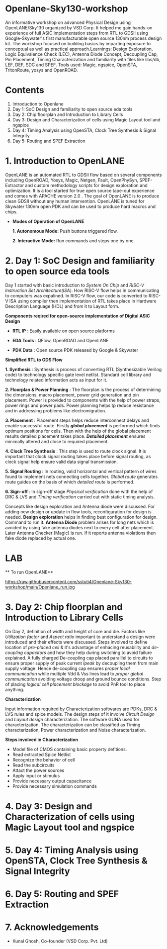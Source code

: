 # Openlane-Sky130-workshop
An informative workshop on advanced Physical Design using OpenLANE/Sky130 organized by VSD Corp. It helped me gain hands-on experience of full ASIC implementation steps from RTL to GDSII using Google-Skywater's first manufacturable open source 130nm process design kit. The workshop focused on building basics by imparting exposure to conceptual as well as practical approach.Learnings: Design Exploration, Logic Equivalence Check (LEC), Antenna Diode Concept, Decoupling Cap, Pin Placement, Timing Characterization and familiarity with files like libs/db, LEF, DEF, SDC and SPEF. Tools used: Magic, ngspice, OpenSTA, TritonRoute, yosys and OpenROAD.   

# Contents
1. Introduction to Openlane
2. Day 1: SoC Design and familiarity to open source eda tools
3. Day 2: Chip floorplan and Introduction to Library Cells
4. Day 3: Design and Characterization of cells using Magic Layout tool and ngspice
5. Day 4: Timing Analysis using OpenSTA, Clock Tree Synthesis & Signal Integrity
6. Day 5: Routing and SPEF Extraction

# 1. Introduction to OpenLANE
OpenLANE is an automated RTL to GDSII flow based on several components including OpenROAD, Yosys, Magic, Netgen, Fault, OpenPhySyn, SPEF-Extractor and custom methodology scripts for design exploration and optimization. It is a tool started for true open source tape-out experience and comes with APACHE version 2.0 . The goal of OpenLANE is to produce clean GDSII without any human intervention. OpenLANE is tuned for Skywater 130nm open PDK and can be used to produce hard macros and chips.

* **Modes of Operation of OpenLANE**

     **1.  Autonomous Mode:**    Push buttons triggered flow.
     
     **2.  Interactive Mode:**    Run commands and steps one by one.
 

# 2. Day 1: SoC Design and familiarity to open source eda tools

Day 1 started with basic introduction to *System On Chip* and *RISC-V Instruction Set Architecture(ISA)*. How RISC-V flow helps in communicating to computers was expalined. In RISC-V flow, our code is converted to RISC-V ISA using compiler then implementation of  RTL takes place in Hardware Description Language (HDL) and from it to Layout form.

**Components reqired for open-source implementation of Digital ASIC Design**

* **RTL IP** : Easily available on open source platforms 

* **EDA Tools** : QFlow, OpenROAD and OpenLANE

* **PDK Data** : Open source PDK released by Google & Skywater

**Simplified RTL to GDS Flow**
  
   **1. Synthesis** : Synthesis is process of converting RTL (Synthesizable Verilog code) to technology specific gate level netlist. Standard cell library and technology related information acts as input for it.
   
   **2. Floorplan & Power Planning** : The floorplan is the process of determining the dimensions, macro placement, power grid generation and pin placement. Power is provided to components with the help of power straps, power rings and power pads. Power planning helps tp reduce resistance and in addressing problems like electromigration.
   
   **3. Placement** : Placement steps helps reduce interconnect delays and enable successful route. Firstly ***global placement*** is performed which finds optimum positions for cells. Then with the help of the global placement results detailed placement takes place. ***Detailed placement*** ensures minimally altered and close to required placement.
   
   **4. Clock Tree Synthesis** : This step is used to route clock signal. It is important that clock signal routing takes place before signal routing, as clock signal help ensure valid data signal transmission.
   
   **5. Signal Routing** : In routing, valid horizontal and vertical pattern of wires found to implement nets connecting cells together. *Global route* generates route guides on the basis of which *detailed route* is performed.  
   
   **6. Sign-off** : In sign-off stage *Physical verification* done with the help of DRC & LVS and *Timing verification* carried out with static timing analysis. 
   
   
   Concepts like design exploration and Antenna diode were discussed. For adding new design or update in flow tools, reconfiguration for design is needed. **Design exploration** helps in finding best configuration for design. Command to run it. **Antenna Diode** problem arises for long nets which is avoided by using fake antenna diodes next to every cell after placement. Later Antenna Checker (Magic) is run. If it reports antenna violations then fake diode replaced by actual one. 
   
   # LAB
   
   ** To run OpenLANE**
   
   https://raw.githubusercontent.com/sstuti4/Openlane-Sky130-workshop/main/Openlane_run.jpg

# 3. Day 2: Chip floorplan and Introduction to Library Cells

On Day 2, definition of width and height of core and die. Factors like *Utilization factor* and *Aspect ratio* important to understand a design were introduced and their effects were discussed. Steps involved to define location of *pre-placed cell*  & it's advantage of enhacing reusability and *de-coupling capacitors*  and how they help during switching to avoid failure explained. A fully charged De-coupling cap placed paralllel to circuits to ensure proper supply of peak current *Ipeak* by decoupling them from main supply voltage. Hence de-coupling cap ensures *proper local communication* while multiple Vdd & Vss lines lead to *proper global communication* avoiding voltage droop and ground bounce conditions. Step of placing *logical cell placement blockage* to avoid PnR tool to place anything.   

**Characterization**

Input information required by Characterization softwares are PDKs, DRC & LVS rules and spice models. The design steps of it involve *Circuit Design* and *Layout design* characterization. The software GUNA used for characterization. The characterization can be classified as Timing characterization, Power characterization and Noise characterization.

**Steps involved in Characterization**

* Model file of CMOS containing basic property defitions.
* Read extracted Spice Netlist
* Recognize the behavior of cell
* Read the subcircuits
* Attact the power sources
* Apply input or stimulus
* Provide necessary output capacitance
* Provide necessary simulation commands


# 4. Day 3: Design and Characterization of cells using Magic Layout tool and ngspice

# 5. Day 4: Timing Analysis using OpenSTA, Clock Tree Synthesis & Signal Integrity

# 6. Day 5: Routing and SPEF Extraction

# 7. Acknowledgements
  * Kunal Ghosh, Co-founder (VSD Corp. Pvt. Ltd)

  
